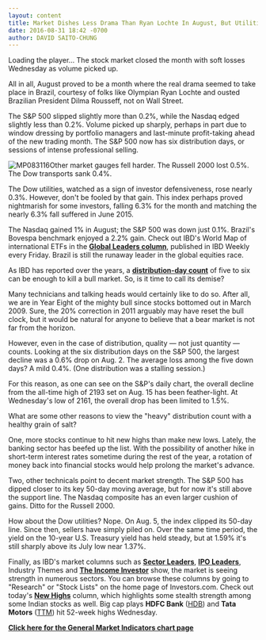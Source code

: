 ```yaml
---
layout: content
title: Market Dishes Less Drama Than Ryan Lochte In August, But Utilities Sink 6%
date: 2016-08-31 18:42 -0700
author: DAVID SAITO-CHUNG
---
```






Loading the player...
The stock market closed the month with soft losses Wednesday as volume picked up.


All in all, August proved to be a month where the real drama seemed to take place in Brazil, courtesy of folks like Olympian Ryan Lochte and ousted Brazilian President Dilma Rousseff, not on Wall Street.


The S&P 500 slipped slightly more than 0.2%, while the Nasdaq edged slightly less than 0.2%. Volume picked up sharply, perhaps in part due to window dressing by portfolio managers and last-minute profit-taking ahead of the new trading month. The S&P 500 now has six distribution days, or sessions of intense professional selling.


![MP083116](https://www.investors.com/wp-content/uploads/2016/08/MP083116-212x300.jpg)Other market gauges fell harder. The Russell 2000 lost 0.5%. The Dow transports sank 0.4%.


The Dow utilities, watched as a sign of investor defensiveness, rose nearly 0.3%. However, don't be fooled by that gain. This index perhaps proved nightmarish for some investors, falling 6.3% for the month and matching the nearly 6.3% fall suffered in June 2015.


The Nasdaq gained 1% in August; the S&P 500 was down just 0.1%. Brazil's Bovespa benchmark enjoyed a 2.2% gain. Check out IBD's World Map of international ETFs in the **[Global Leaders column](http://research.investors.com/stock-lists/global-leaders/)**, published in IBD Weekly every Friday. Brazil is still the runaway leader in the global equities race.


As IBD has reported over the years, a **[distribution-day count](http://education.investors.com/lesson.aspx?id=735759&sourceid=735764)** of five to six can be enough to kill a bull market. So, is it time to call its demise?


Many technicians and talking heads would certainly like to do so. After all, we are in Year Eight of the mighty bull since stocks bottomed out in March 2009. Sure, the 20% correction in 2011 arguably may have reset the bull clock, but it would be natural for anyone to believe that a bear market is not far from the horizon.


However, even in the case of distribution, quality — not just quantity — counts. Looking at the six distribution days on the S&P 500, the largest decline was a 0.6% drop on Aug. 2. The average loss among the five down days? A mild 0.4%. (One distribution was a stalling session.)


For this reason, as one can see on the S&P's daily chart, the overall decline from the all-time high of 2193 set on Aug. 15 has been feather-light. At Wednesday's low of 2161, the overall drop has been limited to 1.5%.


What are some other reasons to view the "heavy" distribution count with a healthy grain of salt?


One, more stocks continue to hit new highs than make new lows. Lately, the banking sector has beefed up the list. With the possibility of another hike in short-term interest rates sometime during the rest of the year, a rotation of money back into financial stocks would help prolong the market's advance.


Two, other technicals point to decent market strength. The S&P 500 has dipped closer to its key 50-day moving average, but for now it's still above the support line. The Nasdaq composite has an even larger cushion of gains. Ditto for the Russell 2000.


How about the Dow utilities? Nope. On Aug. 5, the index clipped its 50-day line. Since then, sellers have simply piled on. Over the same time period, the yield on the 10-year U.S. Treasury yield has held steady, but at 1.59% it's still sharply above its July low near 1.37%.


Finally, as IBD's market columns such as **[Sector Leaders](http://research.investors.com/stock-lists/sector-leaders)**, **[IPO Leaders](http://research.investors.com/stock-lists/ipo-leaders/)**, Industry Themes and **[The Income Investor](https://www.investors.com/category/research/the-income-investor/)** show, the market is seeing strength in numerous sectors. You can browse these columns by going to "Research" or "Stock Lists" on the home page of Investors.com. Check out today's **[New Highs](http://research.investors.com/stock-lists/new-highs/)** column, which highlights some stealth strength among some Indian stocks as well. Big cap plays **HDFC Bank** ([HDB](https://research.investors.com/quote.aspx?symbol=HDB)) and **Tata Motors** ([TTM](https://research.investors.com/quote.aspx?symbol=TTM)) hit 52-week highs Wednesday.


**[Click here for the General Market Indicators chart page](https://www.investors.com/wp-content/uploads/2016/08/IBD3108153310GMI.pdf)**




